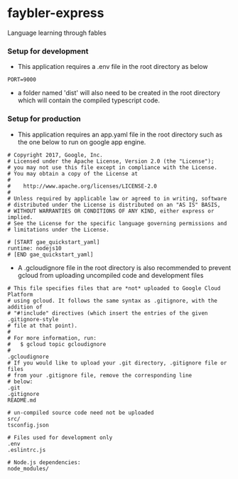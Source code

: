# faybler-express
Language learning through fables

### Setup for development
 - This application requires a .env file in the root directory as below
 ```
 PORT=9000
 ```
 - a folder named 'dist' will also need to be created in the root directory which will contain the compiled typescript code.

 ### Setup for production
 - This application requires an app.yaml file in the root directory such as the one below to run on google app engine.
 ```
# Copyright 2017, Google, Inc.
# Licensed under the Apache License, Version 2.0 (the "License");
# you may not use this file except in compliance with the License.
# You may obtain a copy of the License at
#
#    http://www.apache.org/licenses/LICENSE-2.0
#
# Unless required by applicable law or agreed to in writing, software
# distributed under the License is distributed on an "AS IS" BASIS,
# WITHOUT WARRANTIES OR CONDITIONS OF ANY KIND, either express or implied.
# See the License for the specific language governing permissions and
# limitations under the License.

# [START gae_quickstart_yaml]
runtime: nodejs10
# [END gae_quickstart_yaml]
 ```

 - A .gcloudignore file in the root directory is also recommended to prevent gcloud from uploading uncompiled code and development files
 ```
 # This file specifies files that are *not* uploaded to Google Cloud Platform
# using gcloud. It follows the same syntax as .gitignore, with the addition of
# "#!include" directives (which insert the entries of the given .gitignore-style
# file at that point).
#
# For more information, run:
#   $ gcloud topic gcloudignore
#
.gcloudignore
# If you would like to upload your .git directory, .gitignore file or files
# from your .gitignore file, remove the corresponding line
# below:
.git
.gitignore
README.md

# un-compiled source code need not be uploaded
src/
tsconfig.json

# Files used for development only
.env
.eslintrc.js

# Node.js dependencies:
node_modules/
 ```

